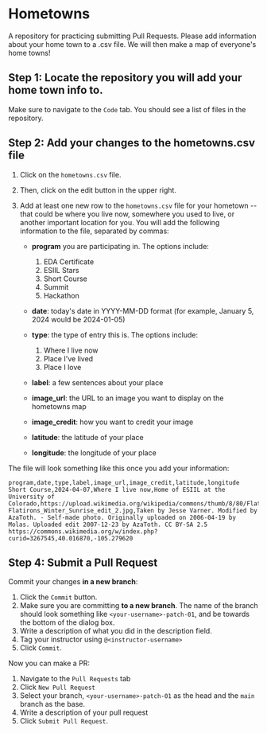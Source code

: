 # Hometowns
A repository for practicing submitting Pull Requests. Please add information about your home town to a .csv file. We will then make a map of everyone's home towns!

## Step 1: Locate the repository you will add your home town info to.

Make sure to navigate to the `Code` tab. You should see a list of files in the repository.

## Step 2: Add your changes to the hometowns.csv file

  1. Click on the `hometowns.csv` file. 
  2. Then, click on the edit button in the upper right.
  3. Add at least one new row to the `hometowns.csv` file for your hometown -- that could be where you live now, somewhere you used to live, or another important location for you. You will add the following information to the file, separated by commas:
    
      * **program** you are participating in. The options include: 
      
         1. EDA Certificate
         2. ESIIL Stars
         3. Short Course
         4. Summit
         5. Hackathon
      
      * **date**: today's date in YYYY-MM-DD format (for example, January 5, 2024 would be 2024-01-05)
      * **type**: the type of entry this is. The options include:
      
        1. Where I live now
        2. Place I've lived
        3. Place I love
      
      * **label**: a few sentences about your place
      * **image_url**: the URL to an image you want to display on the hometowns map
      * **image_credit**: how you want to credit your image
      * **latitude**: the latitude of your place
      * **longitude**: the longitude of your place

The file will look something like this once you add your information:  

```csv
program,date,type,label,image_url,image_credit,latitude,longitude
Short Course,2024-04-07,Where I live now,Home of ESIIL at the University of Colorado,https://upload.wikimedia.org/wikipedia/commons/thumb/8/80/Flatirons_Winter_Sunrise_edit_2.jpg/2560px-Flatirons_Winter_Sunrise_edit_2.jpg,Taken by Jesse Varner. Modified by AzaToth. - Self-made photo. Originally uploaded on 2006-04-19 by Molas. Uploaded edit 2007-12-23 by AzaToth. CC BY-SA 2.5 https://commons.wikimedia.org/w/index.php?curid=3267545,40.016870,-105.279620
```

## Step 4:  Submit a Pull Request

Commit your changes **in a new branch**:

  1. Click the `Commit` button.
  2. Make sure you are committing **to a new branch**. The name of the branch should look something like `<your-username>-patch-01`, and be towards the bottom of the dialog box.
  3. Write a description of what you did in the description field.
  4. Tag your instructor using `@<instructor-username>`
  4. Click `Commit`.

Now you can make a PR:

  1. Navigate to the `Pull Requests` tab
  2. Click `New Pull Request`
  3. Select your branch, `<your-username>-patch-01` as the head and the `main` branch as the base.
  4. Write a description of your pull request
  5. Click `Submit Pull Request`.
